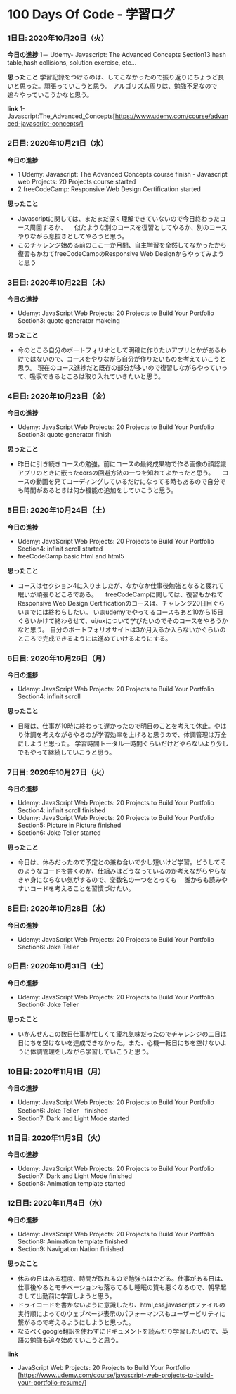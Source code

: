 # 100 Days Of Code - 学習ログ
### 1日目: 2020年10月20日（火）

**今日の進捗**
 1－ Udemy- Javascript: The Advanced Concepts Section13
         hash table,hash collisions, solution exercise, etc...
         
**思ったこと**
  学習記録をつけるのは、してこなかったので振り返りにちょうど良いと思った。頑張っていこうと思う。
  アルゴリズム周りは、勉強不足なので追々やっていこうかなと思う。
  
**link**
1-Javascript:The_Advanced_Concepts[https://www.udemy.com/course/advanced-javascript-concepts/]

### 2日目: 2020年10月21日（水）

**今日の進捗**
 - 1 Udemy: Javascript: The Advanced Concepts course finish
           - Javascript web Projects: 20 Projects course started 
 - 2 freeCodeCamp: Responsive Web Design Certification started
 
 **思ったこと**
  - Javascriptに関しては、まだまだ深く理解できていないので今日終わったコース周回するか、
  　似たような別のコースを復習としてやるか、別のコースやりながら息抜きとしてやろうと思う。
  - このチャレンジ始める前のここ一か月間、自主学習を全然してなかったから復習もかねてfreeCodeCampのResponsive Web Designからやってみようと思う
  
### 3日目: 2020年10月22日（木）
**今日の進捗**
 - Udemy: JavaScript Web Projects: 20 Projects to Build Your Portfolio Section3: quote generator makeing
   
**思ったこと**
 - 今のところ自分のポートフォリオとして明確に作りたいアプリとかがあるわけではないので、コースをやりながら自分が作りたいものを考えていこうと思う。
   現在のコース進捗だと既存の部分が多いので復習しながらやっていって、吸収できるところは取り入れていきたいと思う。
   
### 4日目: 2020年10月23日（金）
**今日の進捗**
 - Udemy: JavaScript Web Projects: 20 Projects to Build Your Portfolio Section3: quote generator finish
 
**思ったこと**
 - 昨日に引き続きコースの勉強。前にコースの最終成果物で作る画像の顔認識アプリのときに嵌ったcorsの回避方法の一つを知れてよかったと思う。
 　コースの動画を見てコーディングしているだけになってる時もあるので自分でも時間があるときは何か機能の追加をしていこうと思う。

### 5日目: 2020年10月24日（土）
**今日の進捗**
 - Udemy: JavaScript Web Projects: 20 Projects to Build Your Portfolio Section4: infinit scroll started
 - freeCodeCamp basic html and html5
 
**思ったこと**
 - コースはセクション4に入りましたが、なかなか仕事後勉強となると疲れて眠いが頑張りどころである。
 　freeCodeCampに関しては、復習もかねてResponsive Web Design Certificationのコースは、チャレンジ20日目ぐらいまでには終わらしたい。
  いまudemyでやってるコースもあと10から15日ぐらいかけて終わらせて、ui/uxについて学びたいのでそのコースをやろうかなと思う。
  自分のポートフォリオサイトは3か月入るか入らないかぐらいのところで完成できるようには進めていけるようにする。
  

### 6日目: 2020年10月26日（月）
**今日の進捗**
 - Udemy: JavaScript Web Projects: 20 Projects to Build Your Portfolio Section4: infinit scroll
 
**思ったこと**
 - 日曜は、仕事が10時に終わって遅かったので明日のことを考えて休止。やはり体調を考えながらやるのが学習効率を上げると思うので、体調管理は万全にしようと思った。
   学習時間トータル一時間ぐらいだけどやらないより少しでもやって継続していこうと思う。
   
### 7日目: 2020年10月27日（火）
**今日の進捗**
 - Udemy: JavaScript Web Projects: 20 Projects to Build Your Portfolio Section4: infinit scroll finished
 - Udemy: JavaScript Web Projects: 20 Projects to Build Your Portfolio Section5: Picture in Picture finished
 - Section6: Joke Teller started
 
**思ったこと**
 - 今日は、休みだったので予定との兼ね合いで少し短いけど学習。どうしてそのようなコードを書くのか、仕組みはどうなっているのか考えながらやらなきゃ身にならない気がするので、変数名の一つをとっても
 　誰からも読みやすいコードを考えることを習慣づけたい。

### 8日目: 2020年10月28日（水）
**今日の進捗**
 - Udemy: JavaScript Web Projects: 20 Projects to Build Your Portfolio Section6: Joke Teller
 
### 9日目: 2020年10月31日（土）
**今日の進捗**
 - Udemy: JavaScript Web Projects: 20 Projects to Build Your Portfolio Section6: Joke Teller
 
**思ったこと**
 - いかんせんこの数日仕事が忙しくて疲れ気味だったのでチャレンジの二日は日にちを空けないを達成できなかった。また、心機一転日にちを空けないように体調管理をしながら学習していこうと思う。

### 10日目: 2020年11月1日（月）
**今日の進捗**
 - Udemy: JavaScript Web Projects: 20 Projects to Build Your Portfolio Section6: Joke Teller　finished
 - Section7: Dark and Light Mode started

### 11日目: 2020年11月3日（火）
**今日の進捗**
 - Udemy: JavaScript Web Projects: 20 Projects to Build Your Portfolio Section7: Dark and Light Mode finished
 - Section8: Animation template started
 
### 12日目: 2020年11月4日（水）
**今日の進捗**
 - Udemy: JavaScript Web Projects: 20 Projects to Build Your Portfolio Section8: Animation template finished
 - Section9: Navigation Nation finished
 
**思ったこと**
 - 休みの日はある程度、時間が取れるので勉強もはかどる。仕事がある日は、仕事後やるとモチベーションも落ちてるし睡眠の質も悪くなるので、朝早起きして出勤前に学習しようと思う。
 - ドライコードを書かないように意識したり、html,css,javascriptファイルの実行順によってのウェブページ表示のパフォーマンスもユーザービリティに繋がるので考えるようにしようと思った。
 - なるべくgoogle翻訳を使わずにドキュメントを読んだり学習したいので、英語の勉強も追々始めていこうと思う。

**link**
 - JavaScript Web Projects: 20 Projects to Build Your Portfolio [https://www.udemy.com/course/javascript-web-projects-to-build-your-portfolio-resume/]
